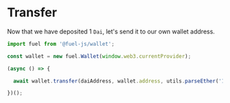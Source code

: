 Transfer
===

Now that we have deposited 1 `Dai`, let's send it to our own wallet address.

```js
import fuel from '@fuel-js/wallet';

const wallet = new fuel.Wallet(window.web3.currentProvider);

(async () => {

  await wallet.transfer(daiAddress, wallet.address, utils.parseEther('1.0'));

})();
```
